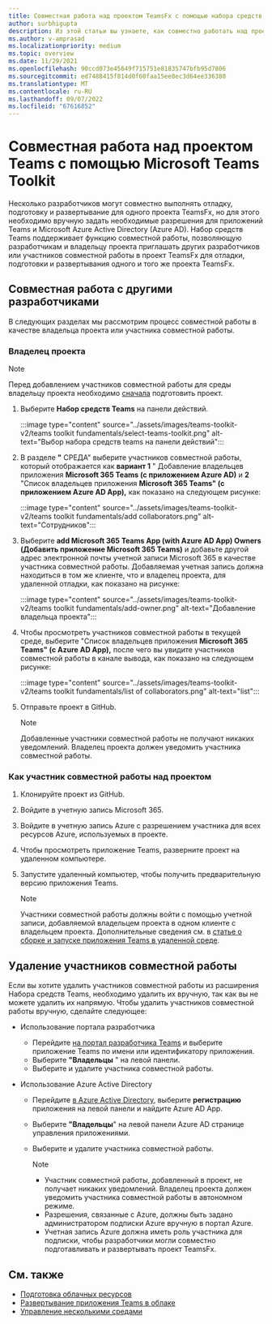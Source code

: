 ```yaml
---
title: Совместная работа над проектом TeamsFx с помощью набора средств Teams
author: surbhigupta
description: Из этой статьи вы узнаете, как совместно работать над проектом TeamsFx с помощью Набора средств Teams и взаимодействовать с другими разработчиками.
ms.author: v-amprasad
ms.localizationpriority: medium
ms.topic: overview
ms.date: 11/29/2021
ms.openlocfilehash: 90ccd073e45649f715751e81835747bfb95d7806
ms.sourcegitcommit: ed7488415f814d0f60faa15ee8ec3d64ee336380
ms.translationtype: MT
ms.contentlocale: ru-RU
ms.lasthandoff: 09/07/2022
ms.locfileid: "67616852"
---
```

# <a name="collaborate-on-teams-project-using-microsoft-teams-toolkit"></a>Совместная работа над проектом Teams с помощью Microsoft Teams Toolkit

Несколько разработчиков могут совместно выполнять отладку, подготовку и развертывание для одного проекта TeamsFx, но для этого необходимо вручную задать необходимые разрешения для приложений Teams и Microsoft Azure Active Directory (Azure AD). Набор средств Teams поддерживает функцию совместной работы, позволяющую разработчикам и владельцу проекта приглашать других разработчиков или участников совместной работы в проект TeamsFx для отладки, подготовки и развертывания одного и того же проекта TeamsFx.

## <a name="collaborate-with-other-developers"></a>Совместная работа с другими разработчиками

В следующих разделах мы рассмотрим процесс совместной работы в качестве владельца проекта или участника совместной работы.

### <a name="as-project-owner"></a>Владелец проекта

  > [!NOTE]
  > Перед добавлением участников совместной работы для среды владельцу проекта необходимо [сначала](provision.md) подготовить проект.

  1. Выберите **Набор средств Teams** на панели действий.
  
     :::image type="content" source="../assets/images/teams-toolkit-v2/teams toolkit fundamentals/select-teams-toolkit.png" alt-text="Выбор набора средств teams на панели действий":::

  1. В разделе **"** СРЕДА" выберите участников совместной работы, который отображается как **вариант 1** " Добавление владельцев приложения **Microsoft 365 Teams (с приложением Azure AD)** и **2** "Список владельцев приложения **Microsoft 365 Teams" (с приложением Azure AD App),** как показано на следующем рисунке:

     :::image type="content" source="../assets/images/teams-toolkit-v2/teams toolkit fundamentals/add collaborators.png" alt-text="Сотрудников":::

  2. Выберите **add Microsoft 365 Teams App (with Azure AD App) Owners (Добавить приложение Microsoft 365 Teams)** и добавьте другой адрес электронной почты учетной записи Microsoft 365 в качестве участника совместной работы. Добавляемая учетная запись должна находиться в том же клиенте, что и владелец проекта, для удаленной отладки, как показано на рисунке:

     :::image type="content" source="../assets/images/teams-toolkit-v2/teams toolkit fundamentals/add-owner.png" alt-text="Добавление владельца проекта":::

  3. Чтобы просмотреть участников совместной работы в текущей среде, выберите "Список владельцев приложения **Microsoft 365 Teams" (с Azure AD App),** после чего вы увидите участников совместной работы в канале вывода, как показано на следующем рисунке:

     :::image type="content" source="../assets/images/teams-toolkit-v2/teams toolkit fundamentals/list of collaborators.png" alt-text="list":::

  4. Отправьте проект в GitHub.

     > [!NOTE]
     > Добавленные участники совместной работы не получают никаких уведомлений. Владелец проекта должен уведомить участника совместной работы.

### <a name="as-project-collaborator"></a>Как участник совместной работы над проектом

  1. Клонируйте проект из GitHub.
  2. Войдите в учетную запись Microsoft 365.
  3. Войдите в учетную запись Azure с разрешением участника для всех ресурсов Azure, используемых в проекте.
  4. Чтобы просмотреть приложение Teams, разверните проект на удаленном компьютере.
  5. Запустите удаленный компьютер, чтобы получить предварительную версию приложения Teams.

     > [!NOTE]
     > Участники совместной работы должны войти с помощью учетной записи, добавляемой владельцем проекта в одном клиенте с владельцем проекта. Дополнительные сведения см. в [статье о сборке и запуске приложения Teams в удаленной среде](/microsoftteams/platform/sbs-gs-javascript?tabs=vscode%2Cvsc%2Cviscode%2Cvcode&tutorial-step=3&branch).

## <a name="remove-collaborators"></a>Удаление участников совместной работы

Если вы хотите удалить участников совместной работы из расширения Набора средств Teams, необходимо удалить их вручную, так как вы не можете удалить их напрямую. Чтобы удалить участников совместной работы вручную, сделайте следующее:

* Использование портала разработчика

  * Перейдите [на портал разработчика Teams](https://dev.teams.microsoft.com/home) и выберите приложение Teams по имени или идентификатору приложения.
  * Выберите **"Владельцы** " на левой панели.
  * Выберите и удалите участника совместной работы.

* Использование Azure Active Directory

  * Перейдите [в Azure Active Directory](https://ms.portal.azure.com/#blade/Microsoft_AAD_IAM/ActiveDirectoryMenuBlade/RegisteredApps), выберите **регистрацию** приложения на левой панели и найдите Azure AD App.
  * Выберите **"Владельцы**" на левой панели Azure AD странице управления приложениями.
  * Выберите и удалите участника совместной работы.

    > [!NOTE]
    >
    > * Участник совместной работы, добавленный в проект, не получает никаких уведомлений. Владелец проекта должен уведомить участника совместной работы в автономном режиме.
    > * Разрешения, связанные с Azure, должны быть задано администратором подписки Azure вручную в портал Azure.
    > * Учетная запись Azure должна иметь роль участника для подписки, чтобы разработчики могли совместно подготавливать и развертывать проект TeamsFx.

## <a name="see-also"></a>См. также

* [Подготовка облачных ресурсов](provision.md)
* [Развертывание приложения Teams в облаке](deploy.md)
* [Управление несколькими средами](TeamsFx-multi-env.md)
